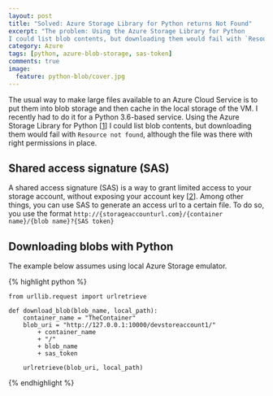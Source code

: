 ```yaml
---
layout: post
title: "Solved: Azure Storage Library for Python returns Not Found"
excerpt: "The problem: Using the Azure Storage Library for Python
I could list blob contents, but downloading them would fail with `Resource not found`, although the file was there with right permissions in place. TLDR: generate a SAS url + use urllib."
category: Azure
tags: [python, azure-blob-storage, sas-token]
comments: true
image:
  feature: python-blob/cover.jpg
---
```

The usual way to make large files available to an Azure Cloud Service is to put them into blob storage and then 
cache in the local storage of the VM. I recently had to do it for a Python 3.6-based service. Using the Azure Storage Library for Python [[1]]
I could list blob contents, but downloading them would fail with `Resource not found`, although the file was there with right permissions in place.

## Shared access signature (SAS)

A shared access signature (SAS) is
 a way to grant limited access to your storage account,
  without exposing your account key [[2]]. Among other things, you can use
  SAS to generate an access url to a certain file. To do so, you use the format `http://{storageaccounturl.com}/{container name}/{blob name}?{SAS token}`

## Downloading blobs with Python
The example below assumes using local Azure Storage emulator.

{% highlight python %}

    from urllib.request import urlretrieve

    def download_blob(blob_name, local_path):
        container_name = "TheContainer"
        blob_uri = "http://127.0.0.1:10000/devstoreaccount1/" 
            + container_name 
            + "/" 
            + blob_name 
            + sas_token

        urlretrieve(blob_uri, local_path)
{% endhighlight %}


[1]: https://github.com/Azure/azure-storage-python
[2]: https://docs.microsoft.com/en-us/azure/storage/common/storage-dotnet-shared-access-signature-part-1

